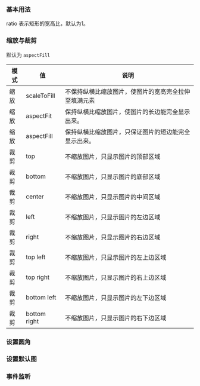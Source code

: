 <script setup>
import BaseExample from "../../examples/ratio-image/base.vue"
import BaseExampleCode from "../../examples/ratio-image/base.vue?raw"

import ModeExample from "../../examples/ratio-image/mode.vue"
import ModeExampleCode from "../../examples/ratio-image/mode.vue?raw"

import RadiusExample from "../../examples/ratio-image/radius.vue"
import RadiusExampleCode from "../../examples/ratio-image/radius.vue?raw"

import PlaceholderImageExample from "../../examples/ratio-image/placeholder-image.vue"
import PlaceholderImageExampleCode from "../../examples/ratio-image/placeholder-image.vue?raw"

import EventExample from "../../examples/ratio-image/event.vue"
import EventExampleCode from "../../examples/ratio-image/event.vue?raw"
</script>

### 基本用法

ratio 表示矩形的宽高比，默认为1。

<ExamplePreview :code="BaseExampleCode">
  <BaseExample />
</ExamplePreview>

### 缩放与裁剪

默认为 `aspectFill`

<ExamplePreview :code="ModeExampleCode">
  <ModeExample />
</ExamplePreview>

| 模式 | 值           | 说明                                                 |
| ---- | ------------ | ---------------------------------------------------- |
| 缩放 | scaleToFill  | 不保持纵横比缩放图片，使图片的宽高完全拉伸至填满元素 |
| 缩放 | aspectFit    | 保持纵横比缩放图片，使图片的长边能完全显示出来。     |
| 缩放 | aspectFill   | 保持纵横比缩放图片，只保证图片的短边能完全显示出来。 |
| 裁剪 | top          | 不缩放图片，只显示图片的顶部区域                     |
| 裁剪 | bottom       | 不缩放图片，只显示图片的底部区域                     |
| 裁剪 | center       | 不缩放图片，只显示图片的中间区域                     |
| 裁剪 | left         | 不缩放图片，只显示图片的左边区域                     |
| 裁剪 | right        | 不缩放图片，只显示图片的右边区域                     |
| 裁剪 | top left     | 不缩放图片，只显示图片的左上边区域                   |
| 裁剪 | top right    | 不缩放图片，只显示图片的右上边区域                   |
| 裁剪 | bottom left  | 不缩放图片，只显示图片的左下边区域                   |
| 裁剪 | bottom right | 不缩放图片，只显示图片的右下边区域                   |

### 设置圆角

<ExamplePreview :code="RadiusExampleCode">
  <RadiusExample />
</ExamplePreview>

### 设置默认图

<ExamplePreview :code="PlaceholderImageExampleCode">
  <PlaceholderImageExample />
</ExamplePreview>

### 事件监听

<ExamplePreview :code="EventExampleCode">
  <EventExample />
</ExamplePreview>
